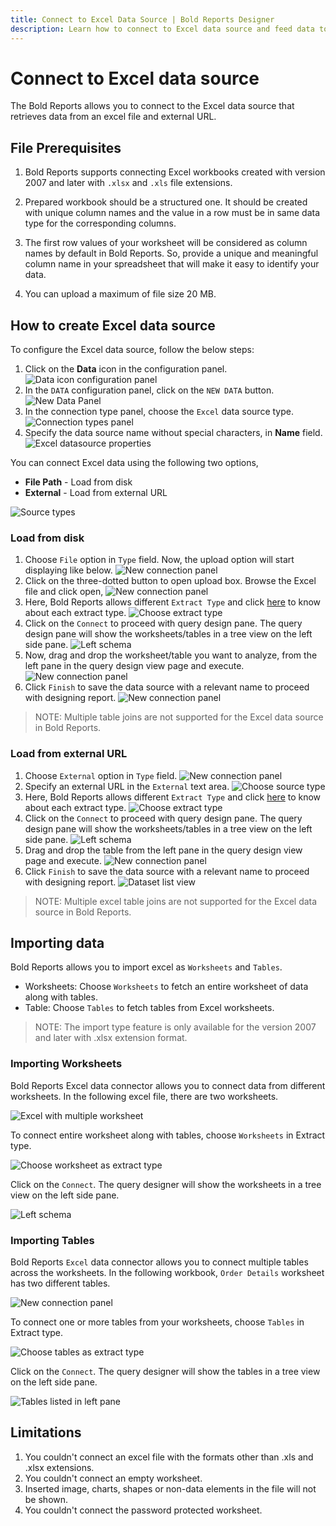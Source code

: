 ```yaml
---
title: Connect to Excel Data Source | Bold Reports Designer
description: Learn how to connect to Excel data source and feed data to your RDL reports using Bold Reports Designer. The data source can be loaded from local disk and external URL file.
---
```


# Connect to Excel data source

The Bold Reports allows you to connect to the Excel data source that retrieves data from an excel file and external URL.

## File Prerequisites

1. Bold Reports supports connecting Excel workbooks created with version 2007 and later with `.xlsx` and `.xls` file extensions.

2. Prepared workbook should be a structured one. It should be created with unique column names and the value in a row must be in same data type for the corresponding columns.

3. The first row values of your worksheet will be considered as column names by default in Bold Reports. So, provide a unique and meaningful column name in your spreadsheet that will make it easy to identify your data.

4. You can upload a maximum of file size 20 MB.

## How to create Excel data source

To configure the Excel data source, follow the below steps:

1. Click on the **Data** icon in the configuration panel.
   ![Data icon configuration panel](/static/assets/on-premise/images/report-designer/manage-data/data-connectors/data-configuration-panel.png)
2. In the `DATA` configuration panel, click on the `NEW DATA` button.
   ![New Data Panel](/static/assets/on-premise/images/report-designer/manage-data/data-connectors/new-data-button.png)
3. In the connection type panel, choose the `Excel` data source type.
   ![Connection types panel](/static/assets/on-premise/images/report-designer/manage-data/excel-data-source/connection-types.png)
4. Specify the data source name without special characters, in **Name** field.
   ![Excel datasource properties](/static/assets/on-premise/images/report-designer/manage-data/excel-data-source/initial-panel.png)

You can connect Excel data using the following two options,

* **File Path** - Load from disk
* **External** - Load from external URL

![Source types](/static/assets/on-premise/images/report-designer/manage-data/excel-data-source/types.png)

### Load from disk

1. Choose `File` option in `Type` field. Now, the upload option will start displaying like below.
![New connection panel](/static/assets/on-premise/images/report-designer/manage-data/excel-data-source/file-upload-option.png)
2. Click on the three-dotted button to open upload box. Browse the Excel file and click open,
![New connection panel](/static/assets/on-premise/images/report-designer/manage-data/excel-data-source/browse-file.png)
3. Here, Bold Reports allows different `Extract Type` and click [here](./../../../manage-data/data-connectors/excel-data-source/#importing-data) to know about each extract type.
![Choose extract type](/static/assets/on-premise/images/report-designer/manage-data/excel-data-source/extract-type.png)
4. Click on the `Connect` to proceed with query design pane. The query design pane will show the worksheets/tables in a tree view on the left side pane.
![Left schema](/static/assets/on-premise/images/report-designer/manage-data/excel-data-source/excel-file-left-schema.png)
5. Now, drag and drop the worksheet/table you want to analyze, from the left pane in the query design view page and execute.
![New connection panel](/static/assets/on-premise/images/report-designer/manage-data/excel-data-source/execute-schema-file.png)
6. Click `Finish` to save the data source with a relevant name to proceed with designing report.
![New connection panel](/static/assets/on-premise/images/report-designer/manage-data/excel-data-source/file-data-list.png)

> NOTE: Multiple table joins are not supported for the Excel data source in Bold Reports.

### Load from external URL

1. Choose `External` option in `Type` field.
![New connection panel](/static/assets/on-premise/images/report-designer/manage-data/excel-data-source/external-type.png)
2. Specify an external URL in the `External` text area.
![Choose source type](/static/assets/on-premise/images/report-designer/manage-data/excel-data-source/specify-web-service.png)
3. Here, Bold Reports allows different `Extract Type` and click [here](./../../../manage-data/data-connectors/excel-data-source/#importing-data) to know about each extract type.
![Choose extract type](/static/assets/on-premise/images/report-designer/manage-data/excel-data-source/extract-type.png)
4. Click on the `Connect` to proceed with query design pane. The query design pane will show the worksheets/tables in a tree view on the left side pane.
![Left schema](/static/assets/on-premise/images/report-designer/manage-data/excel-data-source/excel-file-left-schema.png)
5. Drag and drop the table from the left pane in the query design view page and execute.
![New connection panel](/static/assets/on-premise/images/report-designer/manage-data/excel-data-source/execute-schema-file.png)
6. Click `Finish` to save the data source with a relevant name to proceed with designing report.
![Dataset list view](/static/assets/on-premise/images/report-designer/manage-data/excel-data-source/file-data-list.png)

> NOTE: Multiple excel table joins are not supported for the Excel data source in Bold Reports.

## Importing data

Bold Reports allows you to import excel as `Worksheets` and `Tables`.

* Worksheets: Choose `Worksheets` to fetch an entire worksheet of data along with tables.
* Table: Choose `Tables` to fetch tables from Excel worksheets.

> NOTE: The import type feature is only available for the version 2007 and later with .xlsx extension format.

### Importing Worksheets

Bold Reports Excel data connector allows you to connect data from different worksheets. In the following excel file, there are two worksheets.

![Excel with multiple worksheet](/static/assets/on-premise/images/report-designer/manage-data/excel-data-source/multiple-worksheet.png)

To connect entire worksheet along with tables, choose `Worksheets` in Extract type.

![Choose worksheet as extract type](/static/assets/on-premise/images/report-designer/manage-data/excel-data-source/choose-worksheet-type.png)

Click on the `Connect`. The query designer will show the worksheets in a tree view on the left side pane.

![Left schema](/static/assets/on-premise/images/report-designer/manage-data/excel-data-source/excel-file-left-schema.png)

### Importing Tables

Bold Reports `Excel` data connector allows you to connect multiple tables across the worksheets. In the following workbook, `Order Details` worksheet has two different tables.

![New connection panel](/static/assets/on-premise/images/report-designer/manage-data/excel-data-source/spreadsheet-tables.png)

To connect one or more tables from your worksheets, choose `Tables` in Extract type.

![Choose tables as extract type](/static/assets/on-premise/images/report-designer/manage-data/excel-data-source/choose-table-type.png)

Click on the `Connect`. The query designer will show the tables in a tree view on the left side pane.

![Tables listed in left pane](/static/assets/on-premise/images/report-designer/manage-data/excel-data-source/tables-list.png)

## Limitations

1. You couldn't connect an excel file with the formats other than .xls and .xlsx extensions.
2. You couldn't connect an empty worksheet.
3. Inserted image, charts, shapes or non-data elements in the file will not be shown.
4. You couldn't connect the password protected worksheet.